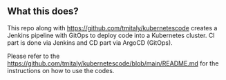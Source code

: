 ## What this does?
This repo along with https://github.com/tmitaly/kubernetescode creates a Jenkins pipeline with GitOps to deploy code into a Kubernetes cluster. CI part is done via Jenkins and CD part via ArgoCD (GitOps).


Please refer to the https://github.com/tmitaly/kubernetescode/blob/main/README.md for the instructions on how to use the codes.
